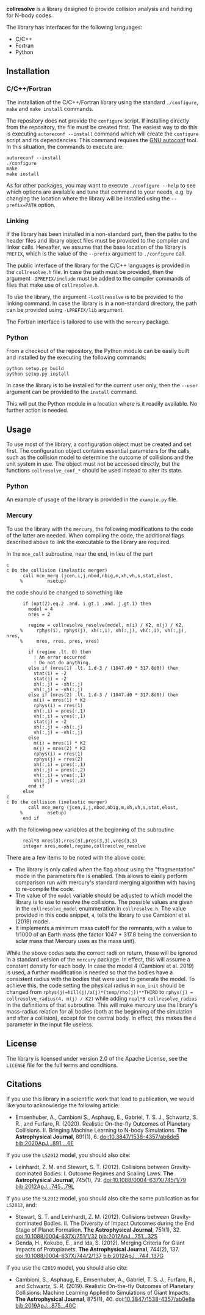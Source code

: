 **collresolve** is a library designed to provide collision analysis and handling for N-body codes.

The library has interfaces for the following languages:
* C/C++
* Fortran
* Python

## Installation

### C/C++/Fortran

The installation of the C/C++/Fortran library using the standard `./configure`, `make` and `make install` commands.

The repository does not provide the `configure` script. If installing directly from the repository, the file must be created first. The easiest way to do this is executing `autoreconf --install` command which will create the `configure` script and its dependencies. This command requires the [GNU autoconf](http://www.gnu.org/software/autoconf) tool. In this situation, the commands to execute are:
```
autoreconf --install
./configure
make
make install
```

As for other packages, you may want to execute `./configure --help` to see which options are available and tune that command to your needs, e.g. by changing the location where the library will be installed using the `--prefix=PATH` option.

### Linking

If the library has been installed in a non-standard part, then the paths to the header files and library object files must be provided to the compiler and linker calls. Hereafter, we assume that the base location of the library is `PREFIX`, which is the value of the `--prefix` argument to `./configure` call.

The public interface of the library for the C/C++ languages is provided in the `collresolve.h` file. In case the path must be provided, then the argument `-IPREFIX/include` must be added to the compiler commands of files that make use of `collresolve.h`.

To use the library, the argument `-lcollresolve` is to be provided to the linking command. In case the library is in a non-standard directory, the path can be provided using `-LPREFIX/lib` argument.

The Fortran interface is tailored to use with the `mercury` package.

### Python

From a checkout of the repository, the Python module can be easily built and installed by the executing the following commands:
```
python setup.py build
python setup.py install
```

In case the library is to be installed for the current user only, then the `--user` argument can be provided to the `install` command.

This will put the Python module in a location where is it readily available. No further action is needed.

## Usage

To use most of the library, a configuration object must be created and set first. The configuration object contains essential parameters for the calls, such as the collision model to determine the outcome of collisions and the unit system in use. The object must not be accessed directly, but the functions `collresolve_conf_*` should be used instead to alter its state.

### Python

An example of usage of the library is provided in the `example.py` file.

### Mercury

To use the library with the `mercury`, the following modifications to the code of the latter are needed. When compiling the code, the additional flags described above to link the executable to the library are required.

In the `mce_coll` subroutine, near the end, in lieu of the part
```
c
c Do the collision (inelastic merger)
      call mce_merg (jcen,i,j,nbod,nbig,m,xh,vh,s,stat,elost,
     %         nsetup)
```
the code should be changed to something like
```
      if (opt(2).eq.2 .and. i.gt.1 .and. j.gt.1) then
        model = 4
        nres = 2

        regime = collresolve_resolve(model, m(i) / K2, m(j) / K2,
     %     rphys(i), rphys(j), xh(:,i), xh(:,j), vh(:,i), vh(:,j), nres,
     %     mres, rres, pres, vres)

        if (regime .lt. 0) then
          ! An error occurred
          ! Do not do anything.
        else if (mres(1) .lt. 1.d-3 / (1047.d0 * 317.8d0)) then
          stat(i) = -2
          stat(j) = -2
          xh(:,j) = -xh(:,j)
          vh(:,j) = -vh(:,j)
        else if (mres(2) .lt. 1.d-3 / (1047.d0 * 317.8d0)) then
          m(i) = mres(1) * K2
          rphys(i) = rres(1)
          xh(:,i) = pres(:,1)
          vh(:,i) = vres(:,1)
          stat(j) = -2
          xh(:,j) = -xh(:,j)
          vh(:,j) = -vh(:,j)
        else
          m(i) = mres(1) * K2
          m(j) = mres(2) * K2
          rphys(i) = rres(1)
          rphys(j) = rres(2)
          xh(:,i) = pres(:,1)
          xh(:,j) = pres(:,2)
          vh(:,i) = vres(:,1)
          vh(:,j) = vres(:,2)
        end if
      else
c
c Do the collision (inelastic merger)
        call mce_merg (jcen,i,j,nbod,nbig,m,xh,vh,s,stat,elost,
     %         nsetup)
      end if
```
with the following new variables at the beginning of the subroutine
```
      real*8 mres(3),rres(3),pres(3,3),vres(3,3)
      integer nres,model,regime,collresolve_resolve
```
There are a few items to be noted with the above code:
* The library is only called when the flag about using the "fragmentation" mode in the parameters file is enabled. This allows to easily perform comparison run with mercury's standard merging algorithm with having to re-compile the code.
* The value of the `model` variable should be adjusted to which model the library is to use to resolve the collisions. The possible values are given in the `collresolve_model` enummeration in `collresolve.h`. The value provided in this code snippet, `4`, tells the library to use Cambioni et al. (2019) model.
* It implements a minimum mass cutoff for the remnants, with a value to 1/1000 of an Earth mass (the factor 1047 * 317.8 being the conversion to solar mass that Mercury uses as the mass unit).

While the above codes sets the correct radii on return, these will be ignored in a standard version of the `mercury` package. In effect, this will assume a constant density for each body. In case the model 4 (Cambioni et al. 2019) is used, a further modification is needed so that the bodies have a consistent radius with the bodies that were used to generate the model. To achieve this, the code setting the physical radius in `mce_init` should be changed from `rphys(j)=hill(j)/a(j)*(temp/rho(j))**THIRD` to `rphys(j) = collresolve_radius(4, m(j) / K2)` while adding `real*8 collresolve_radius` in the definitions of that subroutine. This will make mercury use the library's mass-radius relation  for all bodies (both at the beginning of the simulation and after a collision), except for the central body. In effect, this makes the `d` parameter in the input file useless.

## License

The library is licensed under version 2.0 of the Apache License, see the `LICENSE` file for the full terms and conditions.

## Citations

If you use this library in a scientific work that lead to publication, we would like you to acknowledge the following article:
* Emsenhuber, A., Cambioni S., Asphaug, E., Gabriel, T. S. J., Schwartz, S. R., and Furfaro, R. (2020). Realistic On-the-fly Outcomes of Planetary Collisions. II. Bringing Machine Learning to N-body Simulations. **The Astrophysical Journal**, 891(1), 6. [doi:10.3847/1538-4357/ab6de5](https://doi.org/10.3847/1538-4357/ab6de5) [bib:2020ApJ...891....6E](https://ui.adsabs.harvard.edu/abs/2020ApJ...891....6E)

If you use the `LS2012` model, you should also cite:
 * Leinhardt, Z. M. and Stewart, S. T. (2012). Collisions between Gravity-dominated Bodies. I. Outcome Regimes and Scaling Laws. **The Astrophysical Journal**, 745(1), 79. [doi:10.1088/0004-637X/745/1/79](https://doi.org/10.1088/0004-637X/745/1/79) [bib:2012ApJ...745...79L](https://ui.adsabs.harvard.edu/abs/2012ApJ...745...79L)

If you use the `SL2012` model, you should also cite the same publication as for `LS2012`, and:
 * Stewart, S. T. and Leinhardt, Z. M. (2012). Collisions between Gravity-dominated Bodies. II. The Diversity of Impact Outcomes during the End Stage of Planet Formation. **The Astrophysical Journal**, 751(1), 32. [doi:10.1088/0004-637X/751/1/32](https://doi.org/10.1088/0004-637X/751/1/32) [bib:2012ApJ...751...32S](https://ui.adsabs.harvard.edu/abs/2012ApJ...751...32S)
 * Genda, H., Kokubo, E., and Ida, S. (2012). Merging Criteria for Giant Impacts of Protoplanets. **The Astrophysical Journal**, 744(2), 137. [doi:10.1088/0004-637X/744/2/137](https://doi.org/10.1088/0004-637X/744/2/137) [bib:2012ApJ...744..137G](https://ui.adsabs.harvard.edu/abs/2012ApJ...744..137G)

If you use the `C2019` model, you should also cite:
 * Cambioni, S., Asphaug, E., Emsenhuber, A., Gabriel, T. S. J., Furfaro, R., and Schwartz, S. R. (2019). Realistic On-the-fly Outcomes of Planetary Collisions: Machine Learning Applied to Simulations of Giant Impacts. **The Astrophysical Journal**, 875(1), 40. doi:[10.3847/1538-4357/ab0e8a](https://doi.org/10.3847/1538-4357/ab0e8a) [bib:2019ApJ...875...40C](https://ui.adsabs.harvard.edu/abs/2019ApJ...875...40C)
